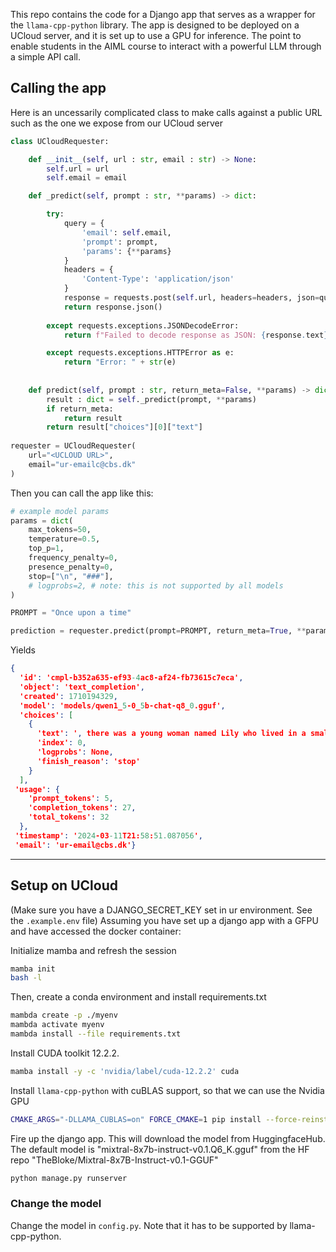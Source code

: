 This repo contains the code for a Django app that serves as a wrapper for the `llama-cpp-python` library. The app is designed to be deployed on a UCloud server, and it is set up to use a GPU for inference. The point to enable students in the AIML course to interact with a powerful LLM through a simple API call.

## Calling the app

Here is an uncessarily complicated class to make calls against a public URL such as the one we expose from our UCloud server

```python
class UCloudRequester:

    def __init__(self, url : str, email : str) -> None:
        self.url = url
        self.email = email

    def _predict(self, prompt : str, **params) -> dict:

        try:
            query = {
                'email': self.email,
                'prompt': prompt,
                'params': {**params}
            }
            headers = {
                'Content-Type': 'application/json'
            }
            response = requests.post(self.url, headers=headers, json=query)
            return response.json()
        
        except requests.exceptions.JSONDecodeError:
            return f"Failed to decode response as JSON: {response.text}"

        except requests.exceptions.HTTPError as e:
            return "Error: " + str(e)
        
    
    def predict(self, prompt : str, return_meta=False, **params) -> dict | str:
        result : dict = self._predict(prompt, **params)
        if return_meta:
            return result
        return result["choices"][0]["text"]
    
requester = UCloudRequester(
    url="<UCLOUD URL>",
    email="ur-emailc@cbs.dk"
)
```

Then you can call the app like this:

```python
# example model params
params = dict(
    max_tokens=50,
    temperature=0.5,
    top_p=1,
    frequency_penalty=0,
    presence_penalty=0,
    stop=["\n", "###"],
    # logprobs=2, # note: this is not supported by all models
)

PROMPT = "Once upon a time"

prediction = requester.predict(prompt=PROMPT, return_meta=True, **params)
```
Yields
```json
{
  'id': 'cmpl-b352a635-ef93-4ac8-af24-fb73615c7eca',
  'object': 'text_completion',
  'created': 1710194329,
  'model': 'models/qwen1_5-0_5b-chat-q8_0.gguf',
  'choices': [
    {
      'text': ', there was a young woman named Lily who lived in a small village. She was known for her kindness and gentle nature towards others.',
      'index': 0,
      'logprobs': None,
      'finish_reason': 'stop'
    }
  ],
 'usage': {
    'prompt_tokens': 5, 
    'completion_tokens': 27, 
    'total_tokens': 32
  },
 'timestamp': '2024-03-11T21:58:51.087056',
 'email': 'ur-email@cbs.dk'}
```

***

## Setup on UCloud
(Make sure you have a DJANGO_SECRET_KEY set in ur environment. See the `.example.env` file)
Assuming you have set up a django app with a GFPU and have accessed the docker container: 

Initialize mamba and refresh the session
```bash
mamba init
bash -l
```

Then, create a conda environment and install requirements.txt
```bash
mambda create -p ./myenv
mambda activate myenv
mambda install --file requirements.txt
```

Install CUDA toolkit 12.2.2. 
```bash
mamba install -y -c 'nvidia/label/cuda-12.2.2' cuda
```

Install `llama-cpp-python` with cuBLAS support, so that we can use the Nvidia GPU
```bash
CMAKE_ARGS="-DLLAMA_CUBLAS=on" FORCE_CMAKE=1 pip install --force-reinstall --upgrade --no-cache-dir llama-cpp-python
```

Fire up the django app. This will download the model from HuggingfaceHub. The default model is "mixtral-8x7b-instruct-v0.1.Q6_K.gguf" from the HF repo "TheBloke/Mixtral-8x7B-Instruct-v0.1-GGUF"
```bash
python manage.py runserver
```

### Change the model
Change the model in `config.py`. Note that it has to be supported by llama-cpp-python.
